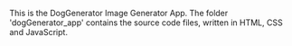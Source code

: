 This is the DogGenerator Image Generator App. The folder 'dogGenerator_app' contains the source code files, written in HTML, CSS and JavaScript.
